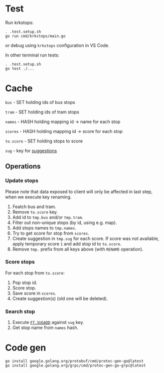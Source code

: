 # Test

Run krkstops:
```
. .test.setup.sh
go run cmd/krkstops/main.go
```
or debug using `krkstops` configuration in VS Code.

In other terminal run tests:
```
. .test.setup.sh
go test ./...
```


# Cache

`bus` - SET holding ids of bus stops

`tram` - SET holding ids of tram stops

`names` - HASH holding mapping id -> name for each stop

`scores` - HASH holding mapping id -> score for each stop

`to.score` - SET holding stops to score

`sug` - key for [suggestions](https://oss.redislabs.com/redisearch/Commands/#suggestions)

## Operations

### Update stops

Please note that data exposed to client will only be affected in last step, when we execute key renaming.

1. Featch bus and tram.
2. Remove `to.score` key. 
3. Add id to `tmp.bus` and/or `tmp.tram`.
4. Filter out non-unique stops (by id, using e.g. map).
5. Add stops names to `tmp.names`.
6. Try to get score for stop from `scores`.
7. Create suggestion in `tmp.sug` for each score. If score was not available, apply temporary score `1` and add stop id to `to.score`.
8. Remove `tmp.` prefix from all keys above (with `RENAME` operation).

### Score stops

For each stop from `to.score`:

1. Pop stop id.
2. Score stop.
3. Save score in `scores`.
4. Create suggestion(s) (old one will be deleted).

### Search stop

1. Execute [`FT.SUGADD`](https://oss.redislabs.com/redisearch/Commands/#ftsugadd) against `sug` key.
2. Get stop name from `names` hash.

# Code gen

```
go install google.golang.org/protobuf/cmd/protoc-gen-go@latest
go install google.golang.org/grpc/cmd/protoc-gen-go-grpc@latest
```